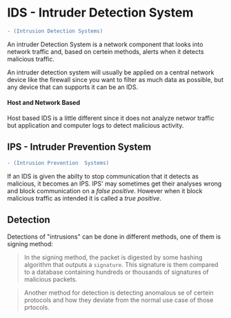 # IDS - Intruder Detection System

```diff
- (Intrusion Detection Systems)
```

An intruder Detection System is a network component that looks into network traffic and, based on certein methods, alerts when it detects malicious traffic.

An intruder detection system will usually be applied on a central network device like the firewall since you want to filter as much data as possible, but any device that can supports it can be an IDS.

#### Host and Network Based

Host based IDS is a little different since it does not analyze networ traffic but application and computer logs to detect malicious activity. 

## IPS - Intruder Prevention System

```diff
- (Intrusion Prevention  Systems)
```

If an IDS is given the abilty to stop communication that it detects as malicious, it becomes an IPS. IPS' may sometimes get their analyses wrong and block communication on a *false positive*. However when it block malicious traffic as intended it is called a *true positive*.

## Detection

Detections of "intrusions" can be done in different methods, one of them is signing method:

> In the signing method, the packet is digested by some hashing algorithm that outputs a `signature`. This signature is them compared to a database containing hundreds or thousands of signatures of malicious packets.

> Another method for detection is detecting anomalous se of certein protocols and how they deviate from the normal use case of those prtocols.
